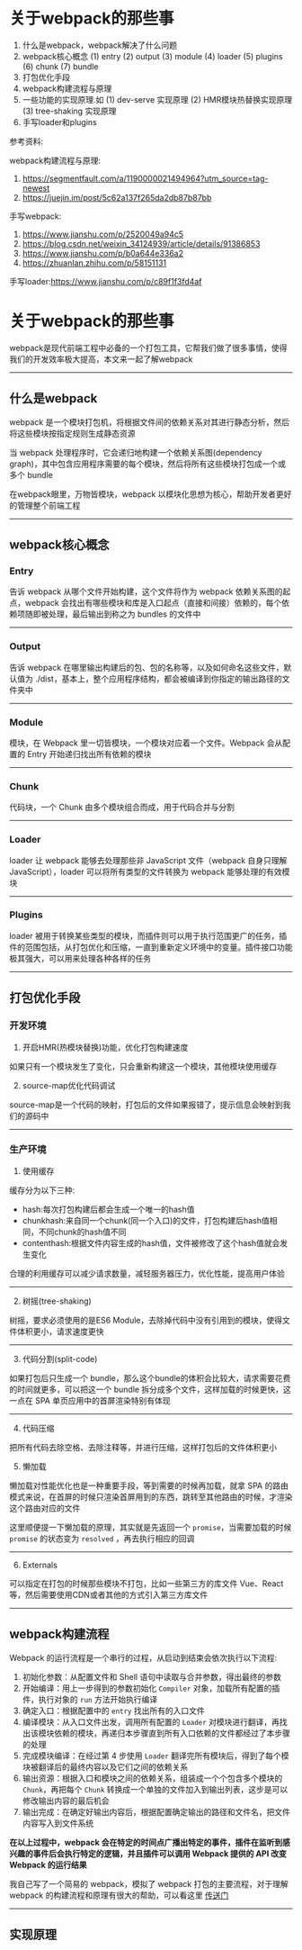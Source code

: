 # 关于webpack的那些事

1. 什么是webpack，webpack解决了什么问题
2. webpack核心概念
(1) entry
(2) output
(3) module
(4) loader
(5) plugins
(6) chunk
(7) bundle
3. 打包优化手段
4. webpack构建流程与原理
5. 一些功能的实现原理.如
(1) dev-serve 实现原理
(2) HMR模块热替换实现原理
(3) tree-shaking 实现原理
6. 手写loader和plugins

参考资料:

webpack构建流程与原理:
1. https://segmentfault.com/a/1190000021494964?utm_source=tag-newest
2. https://juejin.im/post/5c62a137f265da2db87b87bb

手写webpack:
1. https://www.jianshu.com/p/2520049a94c5
2. https://blog.csdn.net/weixin_34124939/article/details/91386853
3. https://www.jianshu.com/p/b0a644e336a2
4. https://zhuanlan.zhihu.com/p/58151131

手写loader:https://www.jianshu.com/p/c89f1f3fd4af

# 关于webpack的那些事

webpack是现代前端工程中必备的一个打包工具，它帮我们做了很多事情，使得我们的开发效率极大提高，本文来一起了解webpack  

----

## 什么是webpack

webpack 是一个模块打包机，将根据文件间的依赖关系对其进行静态分析，然后将这些模块按指定规则生成静态资源  

当 webpack 处理程序时，它会递归地构建一个依赖关系图(dependency graph)，其中包含应用程序需要的每个模块，然后将所有这些模块打包成一个或多个 bundle  

在webpack眼里，万物皆模块，webpack 以模块化思想为核心，帮助开发者更好的管理整个前端工程  

----

## webpack核心概念

### Entry

告诉 webpack 从哪个文件开始构建，这个文件将作为 webpack 依赖关系图的起点，webpack 会找出有哪些模块和库是入口起点（直接和间接）依赖的，每个依赖项随即被处理，最后输出到称之为 bundles 的文件中  

----

### Output

告诉 webpack 在哪里输出构建后的包、包的名称等，以及如何命名这些文件，默认值为 ./dist，基本上，整个应用程序结构，都会被编译到你指定的输出路径的文件夹中  

----

### Module

模块，在 Webpack 里一切皆模块，一个模块对应着一个文件。Webpack 会从配置的 Entry 开始递归找出所有依赖的模块  

----

### Chunk

代码块，一个 Chunk 由多个模块组合而成，用于代码合并与分割  

----

### Loader

loader 让 webpack 能够去处理那些非 JavaScript 文件（webpack 自身只理解 JavaScript），loader 可以将所有类型的文件转换为 webpack 能够处理的有效模块  

----

### Plugins

loader 被用于转换某些类型的模块，而插件则可以用于执行范围更广的任务，插件的范围包括，从打包优化和压缩，一直到重新定义环境中的变量。插件接口功能极其强大，可以用来处理各种各样的任务  

----

## 打包优化手段

### 开发环境

1. 开启HMR(热模块替换)功能，优化打包构建速度

如果只有一个模块发生了变化，只会重新构建这一个模块，其他模块使用缓存  

2. source-map优化代码调试

source-map是一个代码的映射，打包后的文件如果报错了，提示信息会映射到我们的源码中  

----

### 生产环境

1. 使用缓存

缓存分为以下三种:  

- hash:每次打包构建后都会生成一个唯一的hash值
- chunkhash:来自同一个chunk(同一个入口)的文件，打包构建后hash值相同，不同chunk的hash值不同
- contenthash:根据文件内容生成的hash值，文件被修改了这个hash值就会发生变化

合理的利用缓存可以减少请求数量，减轻服务器压力，优化性能，提高用户体验  

----

2. 树摇(tree-shaking)

树摇，要求必须使用的是ES6 Module，去除掉代码中没有引用到的模块，使得文件体积更小，请求速度更快  

----

3. 代码分割(split-code)

如果打包后只生成一个 bundle，那么这个bundle的体积会比较大，请求需要花费的时间就更多，可以把这一个 bundle 拆分成多个文件，这样加载的时候更快，这一点在 SPA 单页应用中的首屏渲染特别有体现  

----

4. 代码压缩

把所有代码去除空格、去除注释等，并进行压缩，这样打包后的文件体积更小  

5. 懒加载

懒加载对性能优化也是一种重要手段，等到需要的时候再加载，就拿 SPA 的路由模式来说，在首屏的时候只渲染首屏用到的东西，跳转至其他路由的时候，才渲染这个路由对应的文件

这里顺便提一下懒加载的原理，其实就是先返回一个 `promise`，当需要加载的时候 `promise` 的状态变为 `resolved` ，再去执行相应的回调

----

6. Externals

可以指定在打包的时候那些模块不打包，比如一些第三方的库文件 Vue、React 等，然后需要使用CDN或者其他的方式引入第三方库文件  

----

## webpack构建流程

Webpack 的运行流程是一个串行的过程，从启动到结束会依次执行以下流程:  

1. 初始化参数：从配置文件和 Shell 语句中读取与合并参数，得出最终的参数  
2. 开始编译：用上一步得到的参数初始化 `Compiler` 对象，加载所有配置的插件，执行对象的 `run` 方法开始执行编译  
3. 确定入口：根据配置中的 `entry` 找出所有的入口文件
4. 编译模块：从入口文件出发，调用所有配置的 `Loader` 对模块进行翻译，再找出该模块依赖的模块，再递归本步骤直到所有入口依赖的文件都经过了本步骤的处理  
5. 完成模块编译：在经过第 4 步使用 `Loader` 翻译完所有模块后，得到了每个模块被翻译后的最终内容以及它们之间的依赖关系  
6. 输出资源：根据入口和模块之间的依赖关系，组装成一个个包含多个模块的 `Chunk`，再把每个 `Chunk` 转换成一个单独的文件加入到输出列表，这步是可以修改输出内容的最后机会  
7. 输出完成：在确定好输出内容后，根据配置确定输出的路径和文件名，把文件内容写入到文件系统

**在以上过程中，webpack 会在特定的时间点广播出特定的事件，插件在监听到感兴趣的事件后会执行特定的逻辑，并且插件可以调用 Webpack 提供的 API 改变 Webpack 的运行结果**

我自己写了一个简易的 webpack，模拟了 webpack 打包的主要流程，对于理解 webpack 的构建流程和原理有很大的帮助，可以看这里 [传送门](https://github.com/EmotionBin/variousDemo/tree/master/webpack/25-handle-webpack)  

----

## 实现原理

